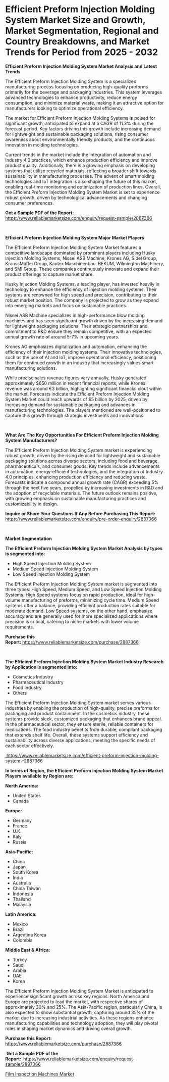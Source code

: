 <p><h1>Efficient Preform Injection Molding System Market Size and Growth, Market Segmentation, Regional and Country Breakdowns, and Market Trends for Period from 2025 -  2032</h1></p><p><strong>Efficient Preform Injection Molding System Market Analysis and Latest Trends</strong></p>
<p><p>The Efficient Preform Injection Molding System is a specialized manufacturing process focusing on producing high-quality preforms primarily for the beverage and packaging industries. This system leverages advanced technologies to enhance productivity, reduce energy consumption, and minimize material waste, making it an attractive option for manufacturers looking to optimize operational efficiency.</p><p>The market for Efficient Preform Injection Molding Systems is poised for significant growth, anticipated to expand at a CAGR of 11.3% during the forecast period. Key factors driving this growth include increasing demand for lightweight and sustainable packaging solutions, rising consumer awareness about environmentally friendly products, and the continuous innovation in molding technologies.</p><p>Current trends in the market include the integration of automation and Industry 4.0 practices, which enhance production efficiency and improve product quality. Additionally, there is a growing emphasis on developing systems that utilize recycled materials, reflecting a broader shift towards sustainability in manufacturing processes. The advent of smart molding technologies and IoT integration is also shaping the future of this market, enabling real-time monitoring and optimization of production lines. Overall, the Efficient Preform Injection Molding System Market is set to experience robust growth, driven by technological advancements and changing consumer preferences.</p></p>
<p><strong>Get a Sample PDF of the Report:&nbsp;</strong> <a href="https://www.reliablemarketsize.com/enquiry/request-sample/2887366?utm_campaign=2808&utm_medium=2&utm_source=Github&utm_content=ia&utm_term=14032025&utm_id=efficient-preform-injection-molding-system">https://www.reliablemarketsize.com/enquiry/request-sample/2887366</a></p>
<p>&nbsp;</p>
<p><strong>Efficient Preform Injection Molding System Major Market Players</strong></p>
<p><p>The Efficient Preform Injection Molding System Market features a competitive landscape dominated by prominent players including Husky Injection Molding Systems, Nissei ASB Machine, Krones AG, Sidel Group, KraussMaffei Group, Kautex Maschinenbau, BEKUM, Wilmington Machinery, and SMI Group. These companies continuously innovate and expand their product offerings to capture market share.</p><p>Husky Injection Molding Systems, a leading player, has invested heavily in technology to enhance the efficiency of injection molding systems. Their systems are renowned for high speed and precision, contributing to their robust market position. The company is projected to grow as they expand into emerging markets and focus on sustainable practices.</p><p>Nissei ASB Machine specializes in high-performance blow molding machines and has seen significant growth driven by the increasing demand for lightweight packaging solutions. Their strategic partnerships and commitment to R&D ensure they remain competitive, with an expected annual growth rate of around 5-7% in upcoming years.</p><p>Krones AG emphasizes digitalization and automation, enhancing the efficiency of their injection molding systems. Their innovative technologies, such as the use of AI and IoT, improve operational efficiency, positioning them for continued growth in an industry that increasingly values smart manufacturing solutions.</p><p>While precise sales revenue figures vary annually, Husky generated approximately $650 million in recent financial reports, while Krones’ revenue was around €3 billion, highlighting significant financial clout within the market. Forecasts indicate the Efficient Preform Injection Molding System Market could reach upwards of $5 billion by 2025, driven by increasing demand for sustainable packaging and advances in manufacturing technologies. The players mentioned are well-positioned to capture this growth through strategic investments and innovations.</p></p>
<p>&nbsp;</p>
<p><strong>What Are The Key Opportunities For Efficient Preform Injection Molding System Manufacturers?</strong></p>
<p><p>The Efficient Preform Injection Molding System market is experiencing robust growth, driven by the rising demand for lightweight and sustainable packaging solutions across diverse sectors, including food and beverage, pharmaceuticals, and consumer goods. Key trends include advancements in automation, energy-efficient technologies, and the integration of Industry 4.0 principles, enhancing production efficiency and reducing waste. Forecasts indicate a compound annual growth rate (CAGR) exceeding 5% through the next five years, propelled by increasing investments in R&D and the adoption of recyclable materials. The future outlook remains positive, with growing emphasis on sustainable manufacturing practices and customizability in design.</p></p>
<p><strong>Inquire or Share Your Questions If Any Before Purchasing This Report:</strong> <a href="https://www.reliablemarketsize.com/enquiry/pre-order-enquiry/2887366?utm_campaign=2808&utm_medium=2&utm_source=Github&utm_content=ia&utm_term=14032025&utm_id=efficient-preform-injection-molding-system">https://www.reliablemarketsize.com/enquiry/pre-order-enquiry/2887366</a></p>
<p>&nbsp;</p>
<p><strong>Market Segmentation</strong></p>
<p><strong>The Efficient Preform Injection Molding System Market Analysis by types is segmented into:</strong></p>
<p><ul><li>High Speed Injection Molding System</li><li>Medium Speed Injection Molding System</li><li>Low Speed Injection Molding System</li></ul></p>
<p><p>The Efficient Preform Injection Molding System market is segmented into three types: High Speed, Medium Speed, and Low Speed Injection Molding Systems. High Speed systems focus on rapid production, ideal for high-volume manufacturing of preforms, minimizing cycle time. Medium Speed systems offer a balance, providing efficient production rates suitable for moderate demand. Low Speed systems, on the other hand, emphasize accuracy and are generally used for more specialized applications where precision is critical, catering to niche markets with lower volume requirements.</p></p>
<p><strong>Purchase this Report:&nbsp;</strong><a href="https://www.reliablemarketsize.com/purchase/2887366?utm_campaign=2808&utm_medium=2&utm_source=Github&utm_content=ia&utm_term=14032025&utm_id=efficient-preform-injection-molding-system">https://www.reliablemarketsize.com/purchase/2887366</a></p>
<p>&nbsp;</p>
<p><strong>The Efficient Preform Injection Molding System Market Industry Research by Application is segmented into:</strong></p>
<p><ul><li>Cosmetics Industry</li><li>Pharmaceutical Industry</li><li>Food Industry</li><li>Others</li></ul></p>
<p><p>The Efficient Preform Injection Molding System market serves various industries by enabling the production of high-quality, precise preforms for packaging and product containment. In the cosmetics industry, these systems provide sleek, customized packaging that enhances brand appeal. In the pharmaceutical sector, they ensure sterile, reliable containers for medications. The food industry benefits from durable, compliant packaging that extends shelf life. Overall, these systems support efficiency and sustainability across diverse applications, meeting the specific needs of each sector effectively.</p></p>
<p><a href="https://www.reliablemarketsize.com/efficient-preform-injection-molding-system-r2887366?utm_campaign=2808&utm_medium=2&utm_source=Github&utm_content=ia&utm_term=14032025&utm_id=efficient-preform-injection-molding-system">&nbsp;https://www.reliablemarketsize.com/efficient-preform-injection-molding-system-r2887366</a></p>
<p><strong>In terms of Region, the Efficient Preform Injection Molding System Market Players available by Region are:</strong></p>
<p>
    <p> <strong> North America: </strong>
        <ul>
            <li>United States</li>
            <li>Canada</li>
        </ul>
        </p> 
    <p> <strong> Europe: </strong>
        <ul>
            <li>Germany</li>
            <li>France</li>
            <li>U.K.</li>
            <li>Italy</li>
            <li>Russia</li>
        </ul>
        </p> 
    <p> <strong> Asia-Pacific: </strong>
        <ul>
            <li>China</li>
            <li>Japan</li>
            <li>South Korea</li>
            <li>India</li>
            <li>Australia</li>
            <li>China Taiwan</li>
            <li>Indonesia</li>
            <li>Thailand</li>
            <li>Malaysia</li>
        </ul>
        </p> 
    <p> <strong> Latin America: </strong>
        <ul>
            <li>Mexico</li>
            <li>Brazil</li>
            <li>Argentina Korea</li>
            <li>Colombia</li>
        </ul>
        </p> 
    <p> <strong> Middle East & Africa: </strong>
        <ul>
            <li>Turkey</li>
            <li>Saudi</li>
            <li>Arabia</li>
            <li>UAE</li>
            <li>Korea</li>
        </ul>
    </p>
    </p>
<p><p>The Efficient Preform Injection Molding System Market is anticipated to experience significant growth across key regions. North America and Europe are projected to lead the market, with respective shares of approximately 30% and 25%. The Asia-Pacific region, particularly China, is also expected to show substantial growth, capturing around 35% of the market due to increasing industrial activities. As these regions enhance manufacturing capabilities and technology adoption, they will play pivotal roles in shaping market dynamics and driving overall growth.</p></p>
<p><strong>Purchase this Report: </strong><a href="https://www.reliablemarketsize.com/purchase/2887366?utm_campaign=2808&utm_medium=2&utm_source=Github&utm_content=ia&utm_term=14032025&utm_id=efficient-preform-injection-molding-system">https://www.reliablemarketsize.com/purchase/2887366</a></p>
<p>&nbsp;<strong>Get a Sample PDF of the Report:&nbsp;&nbsp;</strong><a href="https://www.reliablemarketsize.com/enquiry/request-sample/2887366?utm_campaign=2808&utm_medium=2&utm_source=Github&utm_content=ia&utm_term=14032025&utm_id=efficient-preform-injection-molding-system">https://www.reliablemarketsize.com/enquiry/request-sample/2887366</a></p>
<p><strong></strong></p>
<p><p><a href="https://github.com/saroarmaicky/Market-Research-Report-List-1/blob/main/film-inspection-machines-market.md?utm_campaign=2808&utm_medium=2&utm_source=Github&utm_content=ia&utm_term=14032025&utm_id=efficient-preform-injection-molding-system">Film Inspection Machines Market</a></p></p>